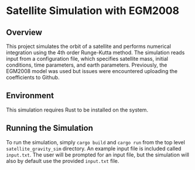 # Satellite Simulation with EGM2008

## Overview

This project simulates the orbit of a satellite and performs numerical integration using the 4th order Runge-Kutta method. The simulation reads input from a configuration file, which specifies satellite mass, initial conditions, time parameters, and earth parameters. Previously, the EGM2008 model was used but issues were encountered uploading the coefficients to Github.

## Environment

This simulation requires Rust to be installed on the system.

## Running the Simulation

To run the simulation, simply `cargo build` and `cargo run` from the top level `satellite_gravity_sim` directory. An example input file is included called `input.txt`. The user will be prompted for an input file, but the simulation will also by default use the provided `input.txt` file.
